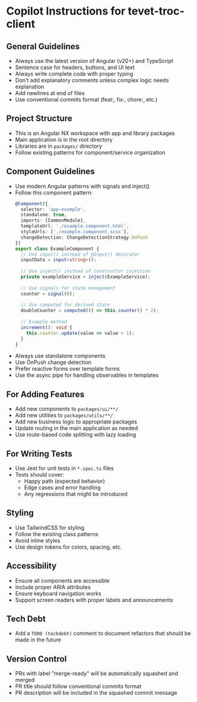 # Copilot Instructions for tevet-troc-client

## General Guidelines

- Always use the latest version of Angular (v20+) and TypeScript
- Sentence case for headers, buttons, and UI text
- Always write complete code with proper typing
- Don't add explanatory comments unless complex logic needs explanation
- Add newlines at end of files
- Use conventional commits format (feat:, fix:, chore:, etc.)

## Project Structure

- This is an Angular NX workspace with app and library packages
- Main application is in the root directory
- Libraries are in `packages/` directory
- Follow existing patterns for component/service organization

## Component Guidelines

- Use modern Angular patterns with signals and inject()
- Follow this component pattern:
  ```typescript
  @Component({
    selector: 'app-example',
    standalone: true,
    imports: [CommonModule],
    templateUrl: './example.component.html',
    styleUrls: ['./example.component.scss'],
    changeDetection: ChangeDetectionStrategy.OnPush
  })
  export class ExampleComponent {
    // Use input() instead of @Input() decorator
    inputData = input<string>();
    
    // Use inject() instead of constructor injection
    private exampleService = inject(ExampleService);
    
    // Use signals for state management
    counter = signal(0);
    
    // Use computed for derived state
    doubleCounter = computed(() => this.counter() * 2);
    
    // Example method
    increment(): void {
      this.counter.update(value => value + 1);
    }
  }
  ```
- Always use standalone components
- Use OnPush change detection
- Prefer reactive forms over template forms
- Use the async pipe for handling observables in templates

## For Adding Features

- Add new components to `packages/ui/**/`
- Add new utilities to `packages/utils/**/`
- Add new business logic to appropriate packages
- Update routing in the main application as needed
- Use route-based code splitting with lazy loading

## For Writing Tests

- Use Jest for unit tests in `*.spec.ts` files
- Tests should cover:
    - Happy path (expected behavior)
    - Edge cases and error handling
    - Any regressions that might be introduced

## Styling

- Use TailwindCSS for styling
- Follow the existing class patterns
- Avoid inline styles
- Use design tokens for colors, spacing, etc.

## Accessibility

- Ensure all components are accessible
- Include proper ARIA attributes
- Ensure keyboard navigation works
- Support screen readers with proper labels and announcements

## Tech Debt

- Add a `TODO (techdebt)` comment to document refactors that should be made in the future

## Version Control

- PRs with label "merge-ready" will be automatically squashed and merged
- PR title should follow conventional commits format
- PR description will be included in the squashed commit message
